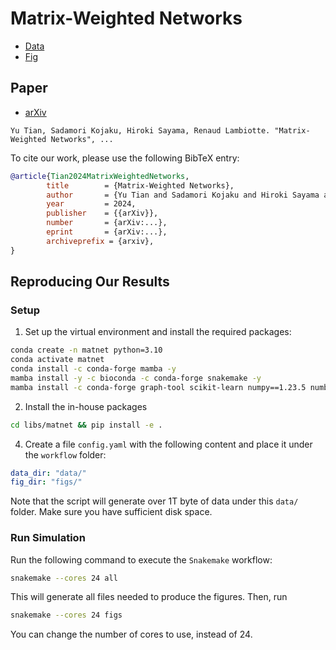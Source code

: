 # Matrix-Weighted Networks

- [Data](https://drive.google.com/drive/folders/1tptfbIBAlyO12O3dvFMStsz8NBTKo9Nc?usp=drive_link)
- [Fig](https://drive.google.com/drive/folders/1htAwu0tlJHD1BfpMdNmUcHdWIPS0yO53?usp=drive_link)

## Paper
- [arXiv](...)

```
Yu Tian, Sadamori Kojaku, Hiroki Sayama, Renaud Lambiotte. "Matrix-Weighted Networks", ...
```

To cite our work, please use the following BibTeX entry:
```bibtex
@article{Tian2024MatrixWeightedNetworks,
        title        = {Matrix-Weighted Networks},
        author       = {Yu Tian and Sadamori Kojaku and Hiroki Sayama and Renaud Lambiotte},
        year         = 2024,
        publisher    = {{arXiv}},
        number       = {arXiv:...},
        eprint       = {arXiv:...},
        archiveprefix = {arxiv},
}
```

## Reproducing Our Results

### Setup

1. Set up the virtual environment and install the required packages:
```bash
conda create -n matnet python=3.10
conda activate matnet
conda install -c conda-forge mamba -y
mamba install -y -c bioconda -c conda-forge snakemake -y
mamba install -c conda-forge graph-tool scikit-learn numpy==1.23.5 numba scipy pandas networkx seaborn matplotlib ipykernel tqdm black -y
```

2. Install the in-house packages

```bash
cd libs/matnet && pip install -e .
```

4. Create a file `config.yaml` with the following content and place it under the `workflow` folder:
```yaml
data_dir: "data/"
fig_dir: "figs/"
```

Note that the script will generate over 1T byte of data under this `data/` folder. Make sure you have sufficient disk space.

### Run Simulation

Run the following command to execute the `Snakemake` workflow:
```bash
snakemake --cores 24 all
```
This will generate all files needed to produce the figures. Then, run
```bash
snakemake --cores 24 figs
```
You can change the number of cores to use, instead of 24.